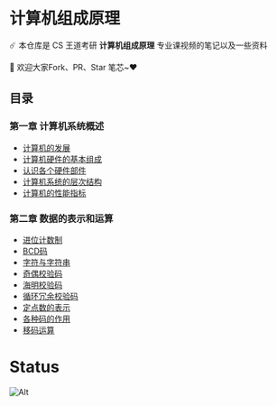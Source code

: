 # 计算机组成原理

☄️ 本仓库是 CS 王道考研 **计算机组成原理** 专业课视频的笔记以及一些资料

👏 欢迎大家Fork、PR、Star 笔芯~♥️

## 目录

### 第一章 计算机系统概述

- [计算机的发展](https://github.com/Ricolxwz/Computer-Organization-408/blob/e0415b8df72f4b27e81976f35524293f54a55a7d/Computer-Organization%20WD/Computer%20system%20overview/Computer%20development%20history.md)
- [计算机硬件的基本组成](https://github.com/Ricolxwz/Computer-Organization-408/blob/fd41d2b8f95adb9590b73933cf07c5687f811397/Computer-Organization%20WD/Computer%20system%20overview/The%20basic%20composition%20of%20computer%20hardware.md)
- [认识各个硬件部件](https://github.com/Ricolxwz/Computer-Organization-408/blob/8214e1fbf22484b591020f075ea046d80537c2ad/Computer-Organization%20WD/Computer%20system%20overview/Hardware%20components.md)
- [计算机系统的层次结构](https://github.com/Ricolxwz/Computer-Organization-408/blob/2cac4836b1f8926a046ba4cb69de3862b5dc4cd0/Computer-Organization%20WD/Computer%20system%20overview/Computer%20hierarchy.md)
- [计算机的性能指标](https://github.com/Ricolxwz/Computer-Organization-408/blob/4f24b237aaec844e50638251b14af6e776ba0121/Computer-Organization%20WD/Computer%20system%20overview/Computer%20performance%20index.md)

### 第二章 数据的表示和运算

- [进位计数制](https://github.com/Ricolxwz/Computer-Organization-408/blob/08abeb6d56de1c0b5ea0ae5205f9990b1740cd7c/Computer-Organization%20WD/Data%20representation%20and%20operation/Carry%20counting%20system.md)
- [BCD码](https://github.com/Ricolxwz/Computer-Organization-408/blob/b8efcbdeaab24a5903f22b4b31a47c5ca7caa3ab/Computer-Organization%20WD/Data%20representation%20and%20operation/BCD%20code.md)
- [字符与字符串](https://github.com/Ricolxwz/Computer-Organization-408/blob/f5e87c4da315002cba641dcd48ecead7cc1e24b5/Computer-Organization%20WD/Data%20representation%20and%20operation/Characters%20and%20strings.md)
- [奇偶校验码](https://github.com/Ricolxwz/Computer-Organization-408/blob/2dcf3dcb29fce23557d87112514857e2104038b8/Computer-Organization%20WD/Data%20representation%20and%20operation/Parity%20check%20code.md)
- [海明校验码](https://github.com/Ricolxwz/Computer-Organization-408/blob/cda3fcdd7454b70435f80dfeac1b8f5280ffabda/Computer-Organization%20WD/Data%20representation%20and%20operation/Hamming%20check%20code.md)
- [循环冗余校验码](https://github.com/Ricolxwz/Computer-Organization-408/blob/main/Computer-Organization%20WD/Data%20representation%20and%20operation/CRC%20code.md)
- [定点数的表示](https://github.com/Ricolxwz/Computer-Organization-408/blob/89abddfec0a46a45810874d812b40ca75691acce/Computer-Organization%20WD/Data%20representation%20and%20operation/Fixed-point%20representation.md)
- [各种码的作用](https://github.com/Ricolxwz/Computer-Organization-408/blob/main/Computer-Organization%20WD/Data%20representation%20and%20operation/The%20role%20of%20various%20codes.md)
- [移码运算](https://github.com/Ricolxwz/Computer-Organization-408/blob/d5c5dbd3b6eafb691a28e49ac410dc19db057524/Computer-Organization%20WD/Data%20representation%20and%20operation/Shift%20operation.md)

# Status

![Alt](https://repobeats.axiom.co/api/embed/b10d760972c13e0aeffcecb1a99055ec637f3ddd.svg "Repobeats analytics image")
